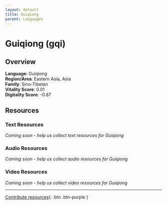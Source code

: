```yaml
---
layout: default
title: Guiqiong
parent: Languages
---
```


# Guiqiong (gqi)

## Overview

**Language**: Guiqiong  
**Region/Area**: Eastern Asia, Asia  
**Family**: Sino-Tibetan  
**Vitality Score**: 0.01  
**Digitality Score**: -0.87  

## Resources

### Text Resources
*Coming soon - help us collect text resources for Guiqiong*

### Audio Resources
*Coming soon - help us collect audio resources for Guiqiong*

### Video Resources
*Coming soon - help us collect video resources for Guiqiong*

---

[Contribute resources](https://fairtrain.github.io/){: .btn .btn-purple }
